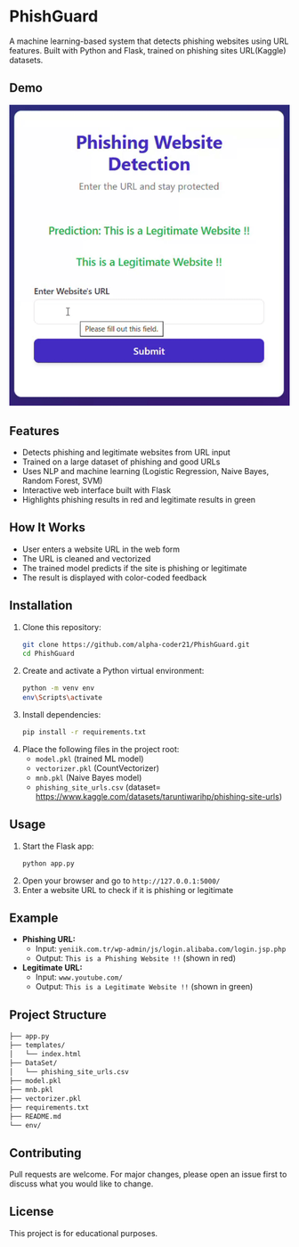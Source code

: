 # PhishGuard
A machine learning-based system that detects phishing websites using URL features. Built with Python and Flask, trained on phishing sites URL(Kaggle) datasets.

## Demo

![Project Demo](demo.gif)

## Features
- Detects phishing and legitimate websites from URL input
- Trained on a large dataset of phishing and good URLs
- Uses NLP and machine learning (Logistic Regression, Naive Bayes, Random Forest, SVM)
- Interactive web interface built with Flask
- Highlights phishing results in red and legitimate results in green

## How It Works
- User enters a website URL in the web form
- The URL is cleaned and vectorized
- The trained model predicts if the site is phishing or legitimate
- The result is displayed with color-coded feedback

## Installation
1. Clone this repository:
   ```bash
   git clone https://github.com/alpha-coder21/PhishGuard.git
   cd PhishGuard
   ```
2. Create and activate a Python virtual environment:
   ```bash
   python -m venv env
   env\Scripts\activate
   ```
3. Install dependencies:
   ```bash
   pip install -r requirements.txt
   ```
4. Place the following files in the project root:
   - `model.pkl` (trained ML model)
   - `vectorizer.pkl` (CountVectorizer)
   - `mnb.pkl` (Naive Bayes model)
   - `phishing_site_urls.csv` (dataset= https://www.kaggle.com/datasets/taruntiwarihp/phishing-site-urls)

## Usage
1. Start the Flask app:
   ```bash
   python app.py
   ```
2. Open your browser and go to `http://127.0.0.1:5000/`
3. Enter a website URL to check if it is phishing or legitimate

## Example
- **Phishing URL:**
  - Input: `yeniik.com.tr/wp-admin/js/login.alibaba.com/login.jsp.php`
  - Output: `This is a Phishing Website !!` (shown in red)
- **Legitimate URL:**
  - Input: `www.youtube.com/`
  - Output: `This is a Legitimate Website !!` (shown in green)

## Project Structure
```
├── app.py
├── templates/
│   └── index.html
├── DataSet/
│   └── phishing_site_urls.csv
├── model.pkl
├── mnb.pkl
├── vectorizer.pkl
├── requirements.txt
├── README.md
└── env/
```

## Contributing
Pull requests are welcome. For major changes, please open an issue first to discuss what you would like to change.

## License
This project is for educational purposes.

